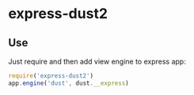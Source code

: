 express-dust2
=============

## Use
Just require and then add view engine to express app:

```js
require('express-dust2')
app.engine('dust', dust.__express)
```
